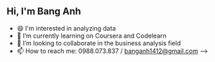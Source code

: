 ## Hi, I'm Bang Anh 

- 😄 I'm interested in analyzing data
- 🌱 I’m currently learning on Coursera and Codelearn
- 👯 I’m looking to collaborate in the business analysis field
- 📫 How to reach me: 0988.073.837 / banganh1412@gmail.com
-->
